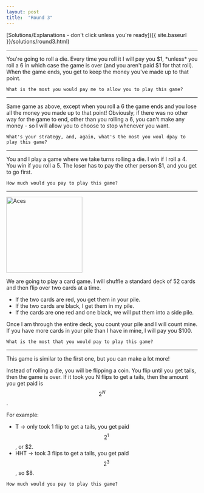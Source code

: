 ```yaml
---
layout: post
title:  "Round 3"
---
```


[Solutions/Explanations - don't click unless you're ready]({{ site.baseurl }}/solutions/round3.html)

<hr>
You're going to roll a die.  Every time you roll it I will pay you $1, *unless* you roll a 6 in which case the game is over (and you aren't paid $1 for that roll).  When the game ends, you get to keep the money you've made up to that point.

`What is the most you would pay me to allow you to play this game?`

<hr>
Same game as above, except when you roll a 6 the game ends and you lose all the money you made up to that point!  Obviously, if there was no other way for the game to end, other than you rolling a 6, you can't make any money - so I will allow you to choose to stop whenever you want.

`What's your strategy, and, again, what's the most you woul dpay to play this game?`

<hr>
You and I play a game where we take turns rolling a die. I win if I roll a 4. You win if you roll a 5. The loser has to pay the other person $1, and you get to go first.

`How much would you pay to play this game?`

<hr>
<img src="{{ site.baseurl }}/assets/red-black-cards.png" alt="Aces" width="200px">

We are going to play a card game.  I will shuffle a standard deck of 52 cards and then flip over two cards at a time.

- If the two cards are red, you get them in your pile.
- If the two cards are black, I get them in my pile.
- If the cards are one red and one black, we will put them into a side pile.

Once I am through the entire deck, you count your pile and I will count mine.  If you have more cards in your pile than I have in mine, I will pay you $100.

`What is the most that you would pay to play this game?`

<hr>
This game is similar to the first one, but you can make a lot more!

Instead of rolling a die, you will be flipping a coin.  You flip until you get tails, then the game is over.  If it took you N flips to get a tails, then the amount you get paid is $$2^N$$.

For example:

- T -> only took 1 flip to get a tails, you get paid $$2^1$$, or $2.
- HHT -> took 3 flips to get a tails, you get paid $$2^3$$, so $8.

`How much would you pay to play this game?`


